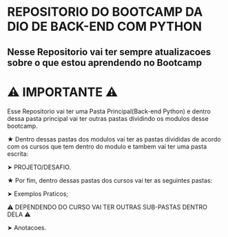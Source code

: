 # REPOSITORIO DO BOOTCAMP DA DIO DE BACK-END COM PYTHON


## Nesse Repositorio vai ter sempre atualizacoes sobre o que estou aprendendo no Bootcamp




# ⚠️ IMPORTANTE ⚠️

Esse Repositorio vai ter uma Pasta Principal(Back-end Python) e dentro dessa pasta principal vai ter outras pastas dividindo os modulos desse bootcamp.

★ Dentro dessas pastas dos modulos vai ter as pastas divididas de acordo com os cursos que tem dentro do modulo 
e tambem vai ter uma pasta escrita:

➤ PROJETO/DESAFIO.

★ Por fim, dentro dessas pastas dos cursos vai ter as seguintes pastas:

➤ Exemplos Praticos;

⚠️ DEPENDENDO DO CURSO VAI TER OUTRAS SUB-PASTAS DENTRO DELA ⚠️

➤ Anotacoes.
